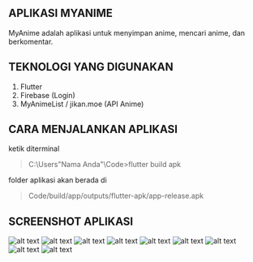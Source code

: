 ## APLIKASI MYANIME
MyAnime adalah aplikasi untuk menyimpan anime, mencari anime, dan berkomentar.

## TEKNOLOGI YANG DIGUNAKAN
1. Flutter
2. Firebase (Login)
3. MyAnimeList / jikan.moe (API Anime)

## CARA MENJALANKAN APLIKASI
ketik diterminal <br>
> C:\Users\"Nama Anda"\Code>flutter build apk <br>

folder aplikasi akan berada di <br>
> Code/build/app/outputs/flutter-apk/app-release.apk

## SCREENSHOT APLIKASI
![alt text](https://github.com/JonathanZefanya/Aplikasi-MyAnime/blob/main/dokumentasi/home.jpg)
![alt text](https://github.com/JonathanZefanya/Aplikasi-MyAnime/blob/main/dokumentasi/detail-info.jpg)
![alt text](https://github.com/JonathanZefanya/Aplikasi-MyAnime/blob/main/dokumentasi/detail-trailer.jpg)
![alt text](https://github.com/JonathanZefanya/Aplikasi-MyAnime/blob/main/dokumentasi/detail-comment.jpg)
![alt text](https://github.com/JonathanZefanya/Aplikasi-MyAnime/blob/main/dokumentasi/explore.jpg)
![alt text](https://github.com/JonathanZefanya/Aplikasi-MyAnime/blob/main/dokumentasi/profile.jpg)
![alt text](https://github.com/JonathanZefanya/Aplikasi-MyAnime/blob/main/dokumentasi/profile-light.jpg)
![alt text](https://github.com/JonathanZefanya/Aplikasi-MyAnime/blob/main/dokumentasi/login.jpg)
![alt text](https://github.com/JonathanZefanya/Aplikasi-MyAnime/blob/main/dokumentasi/nointernet.jpg)